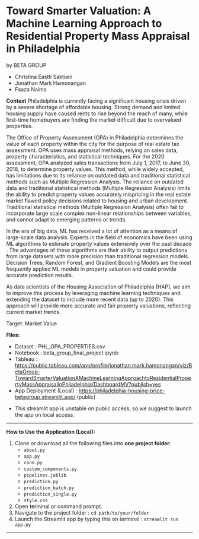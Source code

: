 # **Toward Smarter Valuation: A Machine Learning Approach to Residential Property Mass Appraisal in Philadelphia**

by BETA GROUP
- Christina Eastti Saktiani
- Jonathan Mark Hamonangan
- Faaza Naima
  
**Context**
Philadelphia is currently facing a significant housing crisis driven by a severe shortage of affordable housing. Strong demand and limited housing supply have caused rents to rise beyond the reach of many, while first-time homebuyers are finding the market difficult due to overvalued properties. 

The Office of Property Assessment (OPA) in Philadelphia determines the value of each property within the city for the purpose of real estate tax assessment. OPA uses mass appraisal methods, relying on sales data, property characteristics, and statistical techniques. For the 2020 assessment, OPA analyzed sales transactions from July 1, 2017, to June 30, 2018, to determine property values. This method, while widely accepted, has limitations due to its reliance on outdated data and traditional statistical methods such as Multiple Regression Analysis. The reliance on outdated data and traditional statistical methods (Multiple Regression Analysis) limits the ability to predict property values accurately
mispricing in the real estate market flawed policy decisions related to housing and urban development. Traditional statistical methods (Multiple Regression Analysis) often fail to incorporate large scale complex non-linear relationships between variables, and cannot adapt to emerging patterns or trends. 

In the era of big data, ML has received a lot of attention as a means of large-scale data analysis. Experts in the field of economics have been using ML algorithms to estimate property values extensively over the past decade . The advantages of these algorithms are their ability to output predictions from large datasets with more precision than traditional regression models. Decision Trees, Random Forest, and Gradient Boosting Models are the most frequently applied ML models in property valuation and could provide accurate prediction results.

As data scientists of the Housing Association of Philadelphia (HAP), we aim to improve this process by leveraging machine learning techniques and extending the dataset to include more recent data (up to 2020). This approach will provide more accurate and fair property valuations, reflecting current market trends.

Target: Market Value

**Files:**
- Dataset : PHL_OPA_PROPERTIES.csv
- Notebook : beta_group_final_project.ipynb
- Tableau : https://public.tableau.com/app/profile/jonathan.mark.hamonangan/viz/BetaGroup-TowardSmarterValuationAMachineLearningApproachtoResidentialPropertyMassAppraisalinPhiladelphia/DashboardMV?publish=yes
- App Deployment (Local) : https://philadelphia-housing-price-betagroup.streamlit.app/ (public)
* This streamlit app is unstable on public access, so we suggest to launch the app on local access.
  
---
**How to Use the Application (Local):**
1. Clone or download all the following files into **one project folder**:
   * `about.py`
   * `app.py`
   * `conn.py`
   * `custom_components.py`
   * `pipelines.joblib`
   * `prediction.py`
   * `prediction_batch.py`
   * `prediction_single.py`
   * `style.css`
2. Open terminal or command prompt.
3. Navigate to the project folder : `cd path/to/your/folder`
5. Launch the Streamlit app by typing this on terminal : `streamlit run app.py`
---
